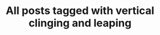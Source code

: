 ---
layout: tag
title: "All posts tagged with vertical clinging and leaping"
permalink: /weblog/tags/vertical-clinging-and-leaping/
taxonomy: vertical clinging and leaping
---